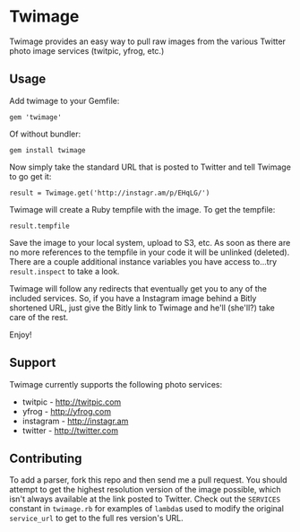 # Twimage

Twimage provides an easy way to pull raw images from the various Twitter photo image services (twitpic, yfrog, etc.)

## Usage

Add twimage to your Gemfile:

    gem 'twimage'
    
Of without bundler:

    gem install twimage
    
Now simply take the standard URL that is posted to Twitter and tell Twimage to go get it:

    result = Twimage.get('http://instagr.am/p/EHqLG/')
    
Twimage will create a Ruby tempfile with the image. To get the tempfile:

    result.tempfile
    
Save the image to your local system, upload to S3, etc. As soon as there are no more references to the
tempfile in your code it will be unlinked (deleted). There are a couple additional instance variables
you have access to...try `result.inspect` to take a look.

Twimage will follow any redirects that eventually get you to any of the included services. So, if you
have a Instagram image behind a Bitly shortened URL, just give the Bitly link to Twimage and he'll
(she'll?) take care of the rest.

Enjoy!

## Support

Twimage currently supports the following photo services:

* twitpic - http://twitpic.com
* yfrog - http://yfrog.com
* instagram - http://instagr.am
* twitter - http://twitter.com

## Contributing

To add a parser, fork this repo and then send me a pull request. You should attempt to get the highest resolution
version of the image possible, which isn't always available at the link posted to Twitter. Check out the `SERVICES`
constant in `twimage.rb` for examples of `lambda`s used to modify the original `service_url` to get to the full res
version's URL.
